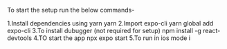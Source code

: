 To start the setup run the below commands-

1.Install dependencies using yarn
	yarn
2.Import expo-cli
	yarn global add expo-cli
3.To install dubugger (not required for setup)
	npm install -g react-devtools
4.TO start the app
	npx expo start
5.To run in ios mode
	i
